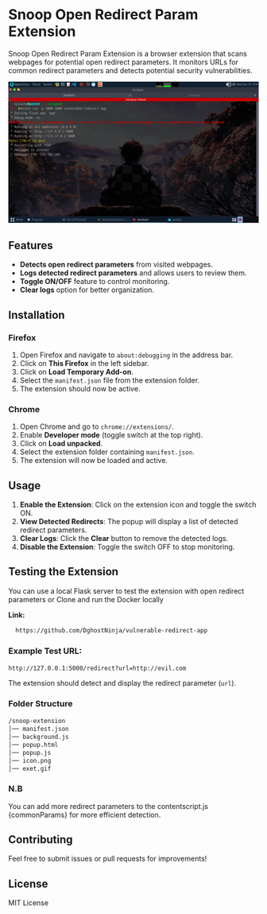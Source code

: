 # Snoop Open Redirect Param Extension

Snoop Open Redirect Param Extension is a browser extension that scans webpages for potential open redirect parameters. It monitors URLs for common redirect parameters and detects potential security vulnerabilities.

![Demo](exet.gif)

## Features
- **Detects open redirect parameters** from visited webpages.
- **Logs detected redirect parameters** and allows users to review them.
- **Toggle ON/OFF** feature to control monitoring.
- **Clear logs** option for better organization.

## Installation

### Firefox
1. Open Firefox and navigate to `about:debugging` in the address bar.
2. Click on **This Firefox** in the left sidebar.
3. Click on **Load Temporary Add-on**.
4. Select the `manifest.json` file from the extension folder.
5. The extension should now be active.

### Chrome
1. Open Chrome and go to `chrome://extensions/`.
2. Enable **Developer mode** (toggle switch at the top right).
3. Click on **Load unpacked**.
4. Select the extension folder containing `manifest.json`.
5. The extension will now be loaded and active.

## Usage
1. **Enable the Extension**: Click on the extension icon and toggle the switch ON.
2. **View Detected Redirects**: The popup will display a list of detected redirect parameters.
3. **Clear Logs**: Click the **Clear** button to remove the detected logs.
4. **Disable the Extension**: Toggle the switch OFF to stop monitoring.

## Testing the Extension
You can use a local Flask server to test the extension with open redirect parameters or Clone and run the Docker locally

**Link:** 
```bash
  https://github.com/DghostNinja/vulnerable-redirect-app
```

### Example Test URL:
```
http://127.0.0.1:5000/redirect?url=http://evil.com
```
The extension should detect and display the redirect parameter (`url`).

### Folder Structure

```
/snoop-extension
│── manifest.json
│── background.js
│── popup.html
│── popup.js
│── icon.png
│── exet.gif
```
### N.B
You can add more redirect parameters to the contentscript.js {commonParams} for more efficient detection.
###

## Contributing
Feel free to submit issues or pull requests for improvements!

## License
MIT License

